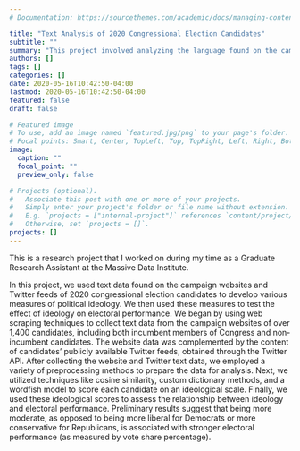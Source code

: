 ```yaml
---
# Documentation: https://sourcethemes.com/academic/docs/managing-content/

title: "Text Analysis of 2020 Congressional Election Candidates"
subtitle: ""
summary: "This project involved analyzing the language found on the campaign websites and Twitter feeds of 2020 congressional election candidates."
authors: []
tags: []
categories: []
date: 2020-05-16T10:42:50-04:00
lastmod: 2020-05-16T10:42:50-04:00
featured: false
draft: false

# Featured image
# To use, add an image named `featured.jpg/png` to your page's folder.
# Focal points: Smart, Center, TopLeft, Top, TopRight, Left, Right, BottomLeft, Bottom, BottomRight.
image:
  caption: ""
  focal_point: ""
  preview_only: false

# Projects (optional).
#   Associate this post with one or more of your projects.
#   Simply enter your project's folder or file name without extension.
#   E.g. `projects = ["internal-project"]` references `content/project/deep-learning/index.md`.
#   Otherwise, set `projects = []`.
projects: []
---
```

This is a research project that I worked on during my time as a Graduate Research Assistant at the Massive Data Institute.

In this project, we used text data found on the campaign websites and Twitter feeds of 2020 congressional election candidates to develop various measures of political ideology. We then used these measures to test the effect of ideology on electoral performance. We began by using web scraping techniques to collect text data from the campaign websites of over 1,400 candidates, including both incumbent members of Congress and non-incumbent candidates. The website data was complemented by the content of candidates’ publicly available Twitter feeds, obtained through the Twitter API. After collecting the website and Twitter text data, we employed a variety of preprocessing methods to prepare the data for analysis. Next, we utilized techniques like cosine similarity, custom dictionary methods, and a wordfish model to score each candidate on an ideological scale. Finally, we used these ideological scores to assess the relationship between ideology and electoral performance. Preliminary results suggest that being more moderate, as opposed to being more liberal for Democrats or more conservative for Republicans, is associated with stronger electoral performance (as measured by vote share percentage).
